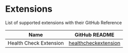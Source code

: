 # Extensions

List of supported extensions with their GitHub Reference

| Name                                    | GitHub README                                                                                                                                                      |
| --------------------------------------- | ------------------------------------------------------------------------------------------------------------------------------------------------------------------ |
| Health Check Extension                  | [healthcheckextension](https://github.com/open-telemetry/opentelemetry-collector-contrib/blob/v0.128.0/extension/healthcheckextension/README.md)                   |
